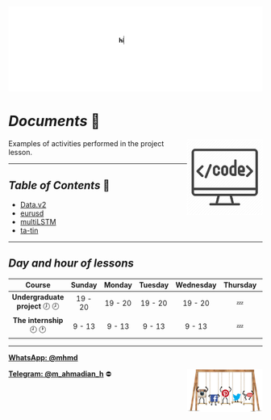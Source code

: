 ![banner](https://github.com/m-ahmadian-h/PNU_3991_AR/blob/main/gif/banner.gif)

# _Documents_ :wave:
<img src="https://github.com/m-ahmadian-h/PNU_3991_AR/blob/main/img/banner.png" align="right"  width="150" />
Examples of activities performed in the project lesson.

***

## _Table of Contents_ :mag_right:
* [Data.v2](https://github.com/m-ahmadian-h/PNU_3991_AR/blob/main/Courses/Undergraduate%20Project/Documents/datav2.py)
* [eurusd](https://github.com/m-ahmadian-h/PNU_3991_AR/blob/main/Courses/Undergraduate%20Project/Documents/eurusd.py)
* [multiLSTM](https://github.com/m-ahmadian-h/PNU_3991_AR/blob/main/Courses/Undergraduate%20Project/Documents/multilstm.py)
* [ta-tin](https://github.com/m-ahmadian-h/PNU_3991_AR/blob/main/Courses/Undergraduate%20Project/Documents/ta-tin.py)

***

## _Day and hour of lessons_

|Course                                  |Sunday |Monday |Tuesday|Wednesday|Thursday|Friday|Saturday|
|:--------------------------------------:|:-----:|:-----:|:-----:|:-------:|:------:|:----:|:------:|
|__Undergraduate project__   :clock7: :clock8:|19 - 20|19 - 20|19 - 20|19 - 20  |:zzz:   |:zzz: |19 - 20 |
|__The internship__   :clock9: :clock1:  |9 - 13 |9 - 13 |9 - 13 |9 - 13   |:zzz:   |:zzz: |9 - 13  |

***
__[WhatsApp: @mhmd](https://wa.me/+989215166403)__ 

__[Telegram: @m_ahmadian_h](https://telegram.me/m_ahmadian_h)__ :no_entry:
<img src="https://github.com/m-ahmadian-h/PNU_3991_AR/blob/main/gif/04.gif" align="right" width="150" />


